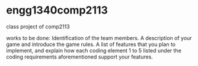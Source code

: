 # engg1340comp2113
class project of comp2113

works to be done:
Identification of the team members.
A description of your game and introduce the game rules.
A list of features that you plan to implement, and explain how each coding element 1 to 5 listed under the coding requirements aforementioned support your features.
